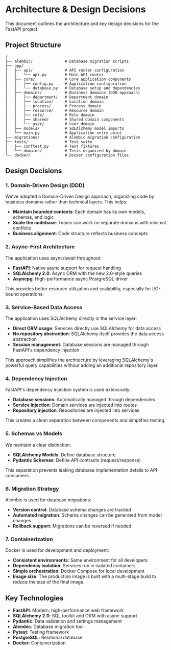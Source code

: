# Architecture & Design Decisions

This document outlines the architecture and key design decisions for the FastAPI project.

## Project Structure

```
/
├── alembic/              # Database migration scripts
├── app/
│   ├── api/              # API router configuration
│   │   └── api.py        # Main API router
│   ├── core/             # Core application components
│   │   ├── config.py     # Application configuration
│   │   └── database.py   # Database setup and dependencies
│   ├── domains/          # Business domains (DDD approach)
│   │   ├── department/   # Department domain
│   │   ├── location/     # Location domain
│   │   ├── process/      # Process domain
│   │   ├── resource/     # Resource domain
│   │   ├── role/         # Role domain
│   │   ├── shared/       # Shared domain components
│   │   └── user/         # User domain
│   ├── models/           # SQLAlchemy model imports
│   └── main.py           # Application entry point
├── migrations/           # Alembic migration configuration
├── tests/                # Test suite
│   ├── conftest.py       # Test fixtures
│   └── domains/          # Tests organized by domain
└── docker/               # Docker configuration files
```

## Design Decisions

### 1. Domain-Driven Design (DDD)

We've adopted a Domain-Driven Design approach, organizing code by business domains rather than technical layers. This helps:

- **Maintain bounded contexts**: Each domain has its own models, schemas, and logic
- **Scale the codebase**: Teams can work on separate domains with minimal conflicts
- **Business alignment**: Code structure reflects business concepts

### 2. Async-First Architecture

The application uses async/await throughout:

- **FastAPI**: Native async support for request handling
- **SQLAlchemy 2.0**: Async ORM with the new 2.0-style queries
- **Asyncpg**: High-performance async PostgreSQL driver

This provides better resource utilization and scalability, especially for I/O-bound operations.

### 3. Service-Based Data Access

The application uses SQLAlchemy directly in the service layer:

- **Direct ORM usage**: Services directly use SQLAlchemy for data access
- **No repository abstraction**: SQLAlchemy itself provides the data access abstraction
- **Session management**: Database sessions are managed through FastAPI's dependency injection

This approach simplifies the architecture by leveraging SQLAlchemy's powerful query capabilities without adding an additional repository layer.

### 4. Dependency Injection

FastAPI's dependency injection system is used extensively:

- **Database sessions**: Automatically managed through dependencies
- **Service injection**: Domain services are injected into routes
- **Repository injection**: Repositories are injected into services

This creates a clean separation between components and simplifies testing.

### 5. Schemas vs Models

We maintain a clear distinction:

- **SQLAlchemy Models**: Define database structure
- **Pydantic Schemas**: Define API contracts (request/response)

This separation prevents leaking database implementation details to API consumers.

### 6. Migration Strategy

Alembic is used for database migrations:

- **Version control**: Database schema changes are tracked
- **Automated migration**: Schema changes can be generated from model changes
- **Rollback support**: Migrations can be reversed if needed

### 7. Containerization

Docker is used for development and deployment:

- **Consistent environments**: Same environment for all developers
- **Dependency isolation**: Services run in isolated containers
- **Simple orchestration**: Docker Compose for local development
- **Image size**: The production image is built with a multi-stage build to reduce the size of the final image.

## Key Technologies

- **FastAPI**: Modern, high-performance web framework
- **SQLAlchemy 2.0**: SQL toolkit and ORM with async support
- **Pydantic**: Data validation and settings management
- **Alembic**: Database migration tool
- **Pytest**: Testing framework
- **PostgreSQL**: Relational database
- **Docker**: Containerization

